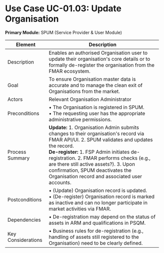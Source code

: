 # Use Case UC-01.03: Update Organisation  
**Primary Module:** SPUM (Service Provider & User Module)  

| Element          | Description                                                                                                                                     |
|------------------|-------------------------------------------------------------------------------------------------------------------------------------------------|
| Description      | Enables an authorised Organisation user to update their organisation's core details or to formally de-register the organisation from the FMAR ecosystem. |
| Goal             | To ensure Organisation master data is accurate and to manage the clean exit of Organisations from the market.                                                     |
| Actors           | Relevant Organisation Administrator                                                                                                                               |
| Preconditions    | • The Organisation is registered in SPUM. <br> • The requesting user has the appropriate administrative permissions.                                    |
| Process Summary  | **Update:** 1. Organisation Admin submits changes to their organisation's record via FMAR API/UI. 2. SPUM validates and updates the record. <br> **De-register:** 1. FSP Admin initiates de-registration. 2. FMAR performs checks (e.g., are there still active assets?). 3. Upon confirmation, SPUM deactivates the Organisation record and associated user accounts. |
| Postconditions   | • (Update) Organisation record is updated. <br> • (De-register) Organisation record is marked as inactive and can no longer participate in market activities via FMAR. |
| Dependencies     | • De-registration may depend on the status of assets in ARM and qualifications in PSQM.                                                         |
| Key Considerations | • Business rules for de-registration (e.g., handling of assets still registered to the Organisation) need to be clearly defined.                        |

